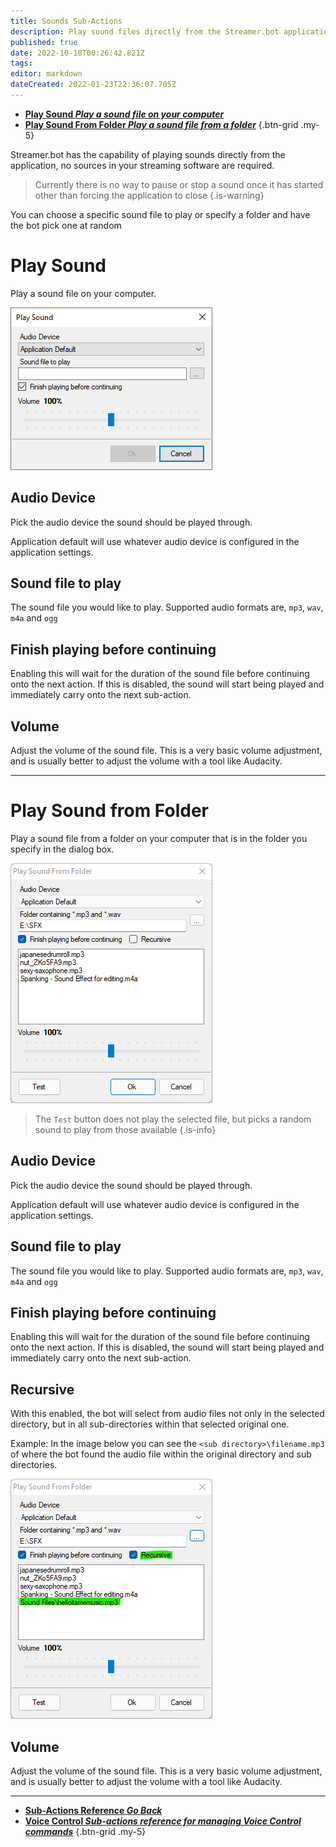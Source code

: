 ```yaml
---
title: Sounds Sub-Actions
description: Play sound files directly from the Streamer.bot application
published: true
date: 2022-10-18T00:26:42.821Z
tags: 
editor: markdown
dateCreated: 2022-01-23T22:36:07.705Z
---
```


* [<i class="mdi mdi-volume-high primary--text"></i>**Play Sound *Play a sound file on your computer***](/en/Sub-Actions/Sounds/Play-Sound)
* [<i class="mdi mdi-volume-high primary--text"></i>**Play Sound From Folder *Play a sound file from a folder***](/en/Sub-Actions/Sounds/Play-Sounds-From-Folder)
{.btn-grid .my-5}

Streamer.bot has the capability of playing sounds directly from the application, no sources in your streaming software are required.

> Currently there is no way to pause or stop a sound once it has started other than forcing the application to close
{.is-warning}

You can choose a specific sound file to play or specify a folder and have the bot pick one at random

# Play Sound

Play a sound file on your computer.

![sub-action-sounds-play-sound-001.png](/sub-action-sounds-play-sound-001.png)

## Audio Device
Pick the audio device the sound should be played through.

Application default will use whatever audio device is configured in the application settings.

## Sound file to play
The sound file you would like to play.  Supported audio formats are, `mp3`, `wav`, `m4a` and `ogg`

## Finish playing before continuing
Enabling this will wait for the duration of the sound file before continuing onto the next action.  If this is disabled, the sound will start being played and immediately carry onto the next sub-action.

## Volume
Adjust the volume of the sound file.  This is a very basic volume adjustment, and is usually better to adjust the volume with a tool like Audacity.

---

# Play Sound from Folder

Play a sound file from a folder on your computer that is in the folder you specify in the dialog box. 

![sound_from_folder.png](/sound_from_folder.png)

> The `Test` button does not play the selected file, but picks a random sound to play from those available
{.is-info}


## Audio Device
Pick the audio device the sound should be played through.

Application default will use whatever audio device is configured in the application settings.

## Sound file to play
The sound file you would like to play.  Supported audio formats are, `mp3`, `wav`, `m4a` and `ogg`

## Finish playing before continuing
Enabling this will wait for the duration of the sound file before continuing onto the next action.  If this is disabled, the sound will start being played and immediately carry onto the next sub-action.

## Recursive
With this enabled, the bot will select from audio files not only in the selected directory, but in all sub-directories within that selected original one.  

Example: In the image below you can see the `<sub directory>\filename.mp3` of where the bot found the audio file within the original directory and sub directories.

![recursive.png](/recursive.png)

## Volume
Adjust the volume of the sound file.  This is a very basic volume adjustment, and is usually better to adjust the volume with a tool like Audacity.

---

- [<i class="mdi mdi-chevron-left"></i>**Sub-Actions Reference *Go Back***](/en/Sub-Actions)  
- [<i class="mdi mdi-account-voice primary--text"></i> **Voice Control *Sub-actions reference for managing Voice Control commands***](/en/Sub-Actions/Voice-Control)
{.btn-grid .my-5}
